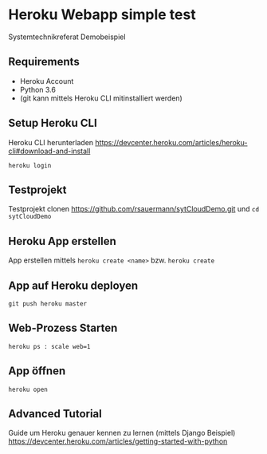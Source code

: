 # Heroku Webapp simple test #
Systemtechnikreferat Demobeispiel

## Requirements ##
* Heroku Account
* Python 3.6
* (git kann mittels Heroku CLI mitinstalliert werden)

## Setup Heroku CLI ##
Heroku CLI herunterladen <https://devcenter.heroku.com/articles/heroku-cli#download-and-install>

`heroku login`

## Testprojekt ##
Testprojekt clonen <https://github.com/rsauermann/sytCloudDemo.git> und `cd sytCloudDemo`

## Heroku App erstellen ##
App erstellen mittels
`heroku create <name>` bzw.
`heroku create`

## App auf Heroku deployen ##
`git push heroku master`

## Web-Prozess Starten ##
`heroku ps : scale web=1`

## App öffnen ##
`heroku open`

## Advanced Tutorial ##
Guide um Heroku genauer kennen zu lernen (mittels Django Beispiel)
<https://devcenter.heroku.com/articles/getting-started-with-python>